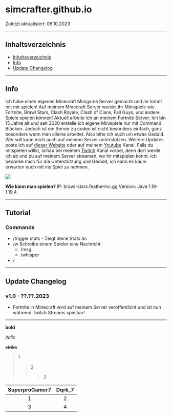 # simcrafter.github.io
Zuletzt aktualisiert: 06.10.2023

___
## Inhaltsverzeichnis
+ [Inhaltsverzeichnis](#inhaltsverzeichnis)
+ [Info](#info)
+ [Update Changelog](#update-changelog)

___
## Info
Ich habe einen eigenen Minecraft Minigame Server gemacht und ihr könnt mit mir spielen! Auf meinem Minecraft Server werdet ihr Minispiele wie Fortnite, Brawl Stars, Clash Royale, Clash of Clans, Fall Guys, und andere Spiele spielen können! Aktuell arbeite ich an meinem Fortnite Server. Ich bin 15 Jahre alt und seit 2020 erstelle ich eigene Minispiele nur mit Command Blöcken. Jedoch ist ein Server zu coden ist nicht besonders einfach, ganz besonders wenn man alleine arbeitet. Also bitte ich euch um etwas Geduld. Wer will kann mich auch auf meinem Server unterstützen. Weitere Updates poste ich auf [dieser Website]() oder auf meinem [Youtube](https://youtube.com/@simcrafter) Kanal. Falls du mitspielen willst, schau bei meinem [Twitch](https://twitch.tv/simcrafter_) Kanal vorbei, denn dort werde ich ab und zu auf meinem Server streamen, wo ihr mitspielen könnt. Ich bedanke mich für die Unterstützung und Geduld, ich kann es kaum erwarten euch mit ins Spiel zu nehmen.

![](https://static-cdn.jtvnw.net/jtv_user_pictures/d901ad57-2915-4bf4-8a01-066dd310e27f-profile_image-70x70.png)

**Wie kann man spielen?**
IP: brawl-stars.feathermc.gg
Version: Java 1.19-1.19.4

___
## Tutorial
### Commands
+ /trigger stats - Zeigt deine Stats an
+ /w Schreibe einem Spieler eine Nachricht
  + /msg
  + /whisper
+ /

___
## Update Changelog
### v1.0 - ??.??.2023
+ Fortnite in Minecraft wird auf meinem Server veröffentlicht und ist nun während Twitch Streams spielbar!

___

**bold**

*italic*

~~strike~~

>1
>>2
>>>3

|SuperproGamer7|Dqrk_7|
|:------------:|:----:|
|1|2|
|3|4|
